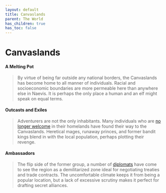 ```yaml
---
layout: default
title: Canvaslands
parent: The World
has_children: true
has_toc: false
---
```


# Canvaslands

#### A Melting Pot

> By virtue of being far outside any national borders, the Canvaslands has become home to all manner of individuals. Racial and socioeconomic boundaries are more permeable here than anywhere else in Naevis. It is perhaps the only place a human and an elf might speak on equal terms.

#### Outcasts and Exiles

> Adventurers are not the only inhabitants. Many individuals who are [no longer welcome](../../character_creation/background/exile) in their homelands have found their way to the Canvaslands. Heretical mages, runaway princes, and former bandit kings blend in with the local population, perhaps plotting their revenge.

#### Ambassadors

> The flip side of the former group, a number of [diplomats](../../character_creation/background/emissary) have come to see the region as a demilitarized zone ideal for negotiating treaties and trade contracts. The uncomfortable climate keeps it from being a popular location, but a lack of excessive scrutiny makes it perfect for drafting secret alliances.
